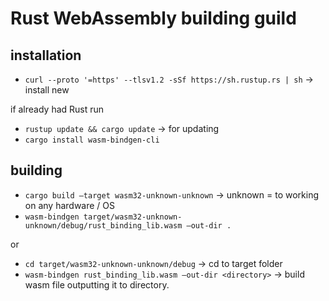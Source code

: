 # Rust WebAssembly building guild

## installation
- `curl --proto '=https' --tlsv1.2 -sSf https://sh.rustup.rs | sh` -> install new

if already had Rust run

- `rustup update && cargo update`   -> for updating
- `cargo install wasm-bindgen-cli`

## building

- `cargo build —target wasm32-unknown-unknown`  -> unknown = to working on any hardware / OS
- `wasm-bindgen target/wasm32-unknown-unknown/debug/rust_binding_lib.wasm —out-dir .`

or
- `cd target/wasm32-unknown-unknown/debug`  -> cd to target folder
- `wasm-bindgen rust_binding_lib.wasm —out-dir <directory>`  -> build wasm file outputting it to directory.


